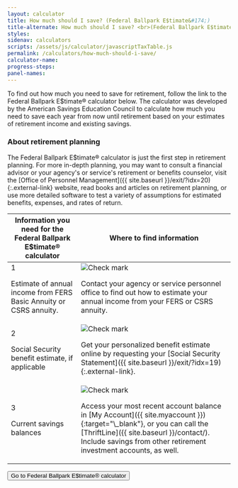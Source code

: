 ```yaml
---
layout: calculator
title: How much should I save? (Federal Ballpark E$timate&#174;)
title-alternate: How much should I save? <br>(Federal Ballpark E$timate<sup>&#174;</sup>)
styles:
sidenav: calculators
scripts: /assets/js/calculator/javascriptTaxTable.js
permalink: /calculators/how-much-should-i-save/
calculator-name:
progress-steps:
panel-names:
---
```


To find out how much you need to save for retirement, follow the link to the Federal Ballpark E$timate&#174; calculator below. The calculator was developed by the American Savings Education Council to calculate how much you need to save each year from now until retirement based on your estimates of retirement income and existing savings.

<div class="usa-alert  usa-alert-info ">
  <div class="usa-alert-body">
      <h3 class="usa-alert-heading">About retirement planning</h3>
      <p class="usa-alert-text" markdown="1">The Federal Ballpark E$timate&#174; calculator is just the first step in retirement planning. For more in-depth planning, you may want to consult a financial advisor or your agency's or service's retirement or benefits counselor, visit the [Office of Personnel Management]({{ site.baseurl }}/exit/?idx=20){:.external-link} website, read books and articles on retirement planning, or use more detailed software to test a variety of assumptions for estimated benefits, expenses, and rates of return.</p>
  </div>
</div>

<section class="calculator-requirements">
<table class="icon-wrap">
  <thead>
    <tr>
      <th scope="col">Information you need for the Federal Ballpark E$timate&#174; calculator</th>
      <th scope="col">Where to find information</th>
    </tr>
  </thead>
  <tbody>
    <tr>
      <td>
      <span>1</span><p>Estimate of annual income from FERS Basic Annuity or CSRS annuity.</p></td>
      <td><img src="{{ site.baseurl }}/assets/img/icons/check-circle-green.svg" alt="Check mark">
      <p>Contact your agency or service personnel office to find out how to estimate your annual income from your FERS or CSRS annuity.</p></td>
    </tr>
    <tr>
      <td><span>2</span><p>Social Security benefit estimate, if applicable</p></td>
      <td><img src="{{ site.baseurl }}/assets/img/icons/check-circle-green.svg" alt="Check mark">
      <p markdown="1">Get your personalized benefit estimate online by requesting your [Social Security Statement]({{ site.baseurl }}/exit/?idx=19){:.external-link}.</p></td>
    </tr>
    <tr>
      <td><span>3</span><p>Current savings balances</p></td>
      <td><img src="{{ site.baseurl }}/assets/img/icons/check-circle-green.svg" alt="Check mark">
      <p markdown="1">Access your most recent account balance in [My Account]({{ site.myaccount }}){:target="\_blank"}, or you can call the [ThriftLine]({{ site.baseurl }}/contact/). Include savings from other retirement investment accounts, as well.</p></td>
    </tr>
  </tbody>
</table>
</section>

<form class="flex justify-center" method="get" action="/other/exit/exit_tsp_website.html?urlIdx=21">
    <button type="submit" class="usa-button-big">Go to Federal Ballpark E$timate&#174; calculator</button>
</form>
